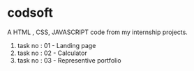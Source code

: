 # codsoft
A HTML , CSS, JAVASCRIPT code from my  internship projects.
1) task no : 01 - Landing page
2) task no : 02 - Calculator
3) task no : 03 - Representive portfolio
